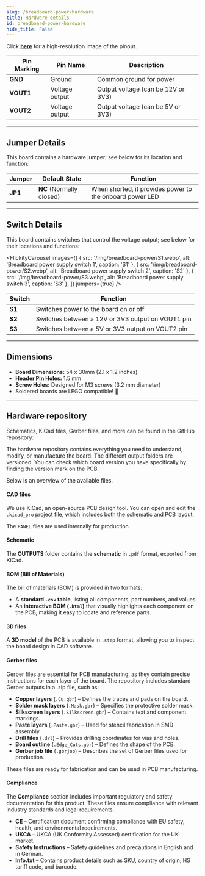 ```yaml
---
slug: /breadboard-power/hardware 
title: Hardware details
id: breadboard-power-hardware 
hide_title: False
---
```


<CenteredImage src="/img/breadboard-power/pinout.png" alt="Pinout" />

Click [**here**](/img/breadboard-power/pinout.png) for a high-resolution image of the pinout.

| Pin Marking | Pin Name | Description                                     |
| ----------- | -------- | ----------------------------------------------- |
| **GND**     | Ground   | Common ground for power            |
| **VOUT1**   | Voltage output   | Output voltage (can be 12V or 3V3)    |
| **VOUT2**   | Voltage output   | Output voltage (can be 5V or 3V3)     |

---

## Jumper Details

This board contains a hardware jumper; see below for its location and function:

<CenteredImage src="/img/breadboard-power/jp1.webp" alt="Breadboard power jumper location" width="550px" />

| Jumper  | Default State            | Function                                                                                          |
| ------- | ------------------------ | ------------------------------------------------------------------------------------------------- |
| **JP1** | **NC** (Normally closed) | When shorted, it provides power to the onboard power LED                              |

---

## Switch Details

This board contains switches that control the voltage output; see below for their locations and functions:

<FlickityCarousel
  images={[
    { src: '/img/breadboard-power/S1.webp', alt: 'Breadboard power supply switch 1', caption: 'S1' },
    { src: '/img/breadboard-power/S2.webp', alt: 'Breadboard power supply switch 2', caption: 'S2' },
    { src: '/img/breadboard-power/S3.webp', alt: 'Breadboard power supply switch 3', caption: 'S3' },
  ]}
  jumpers={true}
/>

| Switch  | Function                                    |
| ------- | ------------------------------------------- |
| **S1**  | Switches power to the board on or off          |
| **S2**  | Switches between a 12V or 3V3 output on VOUT1 pin |
| **S3**  | Switches between a 5V or 3V3 output on VOUT2 pin |

---

## Dimensions

- **Board Dimensions:** 54 x 30mm (2.1 x 1.2 inches)
- **Header Pin Holes:** 1.5 mm
- **Screw Holes:** Designed for M3 screws (3.2 mm diameter)
- Soldered boards are LEGO compatible! 🧱

---

## Hardware repository

Schematics, KiCad files, Gerber files, and more can be found in the GitHub repository:

<QuickLink 
  title="Breadboard power supply board Hardware Design" 
  description="GitHub hardware repository for this product"
  url="https://github.com/SolderedElectronics/Breadboard-power-supply-board-hardware-design" 
/> 

The hardware repository contains everything you need to understand, modify, or manufacture the board. The different output folders are versioned. You can check which board version you have specifically by finding the version mark on the PCB.

Below is an overview of the available files.  

#### CAD files

We use KiCad, an open-source PCB design tool. You can open and edit the `.kicad_pro` project file, which includes both the schematic and PCB layout.  

The `PANEL` files are used internally for production.  

#### Schematic

The **OUTPUTS** folder contains the **schematic** in `.pdf` format, exported from KiCad.

#### BOM (Bill of Materials)

The bill of materials (BOM) is provided in two formats:  

- A **standard `.csv` table**, listing all components, part numbers, and values.  
- An **interactive BOM (`.html`)** that visually highlights each component on the PCB, making it easy to locate and reference parts.  

#### 3D files

A **3D model** of the PCB is available in `.step` format, allowing you to inspect the board design in CAD software.  

#### Gerber files 

Gerber files are essential for PCB manufacturing, as they contain precise instructions for each layer of the board. The repository includes standard Gerber outputs in a .zip file, such as:  

- **Copper layers** (`.Cu.gbr`) – Defines the traces and pads on the board.  
- **Solder mask layers** (`.Mask.gbr`) – Specifies the protective solder mask.  
- **Silkscreen layers** (`.Silkscreen.gbr`) – Contains text and component markings.  
- **Paste layers** (`.Paste.gbr`) – Used for stencil fabrication in SMD assembly.  
- **Drill files** (`.drl`) – Provides drilling coordinates for vias and holes.  
- **Board outline** (`.Edge_Cuts.gbr`) – Defines the shape of the PCB.  
- **Gerber job file** (`.gbrjob`) – Describes the set of Gerber files used for production.  

These files are ready for fabrication and can be used in PCB manufacturing.

#### Compliance  

The **Compliance** section includes important regulatory and safety documentation for this product. These files ensure compliance with relevant industry standards and legal requirements.  

- **CE** – Certification document confirming compliance with EU safety, health, and environmental requirements.  
- **UKCA** – UKCA (UK Conformity Assessed) certification for the UK market.  
- **Safety Instructions** – Safety guidelines and precautions in English and in German.
- **Info.txt** – Contains product details such as SKU, country of origin, HS tariff code, and barcode.